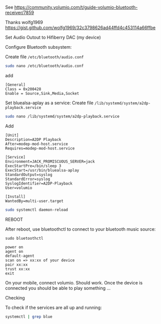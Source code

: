 See https://community.volumio.com/t/guide-volumio-bluetooth-receiver/7859


Thanks wolfg1969 https://gist.github.com/wolfg1969/32c3798626ad44ffd4c453114a66ffbe

Set Audio Outout to Hifiberry DAC (my device)

Configure Bluetooth subsystem:

Create file `/etc/bluetooth/audio.conf`
```bash
sudo nano /etc/bluetooth/audio.conf
```
add

```
[General]
Class = 0x200428
Enable = Source,Sink,Media,Socket
```

Set bluealsa-aplay as a service:
Create file `/lib/systemd/system/a2dp-playback.service`

```bash
sudo nano /lib/systemd/system/a2dp-playback.service
```
Add
```
[Unit]
Description=A2DP Playback
After=modep-mod-host.service
Requires=modep-mod-host.service

[Service]
Environment=JACK_PROMISCUOUS_SERVER=jack
ExecStartPre=/bin/sleep 3
ExecStart=/usr/bin/bluealsa-aplay
StandardOutput=syslog
StandardError=syslog
SyslogIdentifier=A2DP-Playback
User=volumio

[Install]
WantedBy=multi-user.target
```
```bash
sudo systemctl daemon-reload
```

REBOOT

After reboot, use bluetoothctl to connect to your bluetooth music source:

```
sudo bluetoothctl
```

```
power on
agent on
default-agent
scan on => xx:xx of your device
pair xx:xx
trust xx:xx
exit
```

On your mobile, connect volumio. Should work.
Once the device is connected you should be able to play something …

Checking

To check if the services are all up and running: 
```bash
systemctl | grep blue
```


